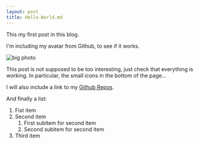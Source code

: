 ```yaml
---
layout: post
title: Hello-World.md
---
```


This my first post in this blog.

I'm including my avatar from Github, to see if it works.

![big photo](https://avatars.githubusercontent.com/acardocacho)

This post is not supposed to be too interesting, just check that everything is
working.  In particular, the small icons in the bottom of the page...

I will also include a link to my [Github Repos](https://github.com/acardocacho).

And finally a list:

1. Fist item
1. Second item
    1. First subitem for second item
    1. Second subitem for second item
1. Third item
  
